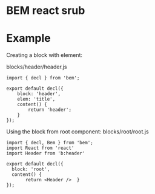 # BEM react srub

# Example

Creating a block with element:

blocks/header/header.js

```
import { decl } from 'bem';

export default decl({
	block: 'header',
	elem: 'title',
	content() {
		return 'header';
	}
});
```

Using the block from root component:
blocks/root/root.js

```
import { decl, Bem } from 'bem';
import React from 'react'
import Header from 'b:header'

export default decl({
  block: 'root',
  content() {
       return <Header />  }
});
```
